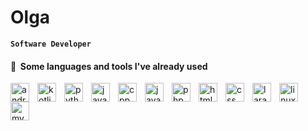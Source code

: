 # Olga
**`Software Developer`**
<h4>  📌 &nbsp;Some languages and tools I've already used</h4>

<img src="https://cdn.jsdelivr.net/gh/devicons/devicon/icons/androidstudio/androidstudio-original.svg" alt="android studio" width="30" style="padding-right:10px;" align="left"/> 
<img src="https://cdn.jsdelivr.net/gh/devicons/devicon/icons/kotlin/kotlin-original.svg" alt="kotlin" width="30" style="padding-right:10px;" align="left"/>
<img src="https://cdn.jsdelivr.net/gh/devicons/devicon/icons/python/python-original.svg" alt="python" width="30" style="padding-right:10px;" align="left"/>
<img src="https://cdn.jsdelivr.net/gh/devicons/devicon/icons/java/java-original.svg" alt="java" width="30" style="padding-right:10px;" align="left"/>
<img src="https://cdn.jsdelivr.net/gh/devicons/devicon/icons/cplusplus/cplusplus-plain.svg" alt="cpp" width="30" style="padding-right:10px;" align="left"/>
<img src="https://cdn.jsdelivr.net/gh/devicons/devicon/icons/javascript/javascript-original.svg" alt="javascript" width="30" style="padding-right:10px;" align="left"/>
<img src="https://cdn.jsdelivr.net/gh/devicons/devicon/icons/php/php-plain.svg" alt="php" width="30" style="padding-right:10px;" align="left"/>
<img src="https://cdn.jsdelivr.net/gh/devicons/devicon/icons/html5/html5-plain.svg" alt="html" width="30" style="padding-right:10px;" align="left"/>
<img src="https://cdn.jsdelivr.net/gh/devicons/devicon/icons/css3/css3-plain.svg" alt="css" width="30" style="padding-right:10px;" align="left"/>
<img src="https://cdn.jsdelivr.net/gh/devicons/devicon/icons/laravel/laravel-plain.svg" alt="laravel" width="30" style="padding-right:10px;" align="left"/>
<img src="https://cdn.jsdelivr.net/gh/devicons/devicon/icons/linux/linux-original.svg" alt="linux" width="30" style="padding-right:10px;" align="left"/>
<img src="https://cdn.jsdelivr.net/gh/devicons/devicon/icons/mysql/mysql-original.svg" alt="mysql" width="30" style="padding-right:10px;" align="left"/>
